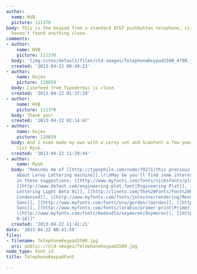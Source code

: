 ```yaml
---
author:
  name: HVB
  picture: 111370
body: This is the keypad from a standard AT&T pushbutton telephone, circa 1980's.  I
  haven't found anything close.
comments:
- author:
    name: HVB
    picture: 111370
  body: '[img:sites/default/files/old-images/TelephoneKeypad2500_4798.jpg]'
  created: '2013-04-22 00:49:23'
- author:
    name: bojev
    picture: 110659
  body: Linefeed from Typodermic is close.
  created: '2013-04-22 01:37:29'
- author:
    name: HVB
    picture: 111370
  body: Thank you!
  created: '2013-04-22 02:14:47'
- author:
    name: bojev
    picture: 110659
  body: And I even made my own with a Leroy set and ScanFont a few years ago - good
    list Ryuk.
  created: '2013-04-22 11:29:44'
- author:
    name: Ryuk
  body: "Reminds me of [[http://typophile.com/node/79271|this previous discussion
    about Leroy Lettering machine]].\r\nMay be you'll find some interesting alternatives
    in these suggestions: [[http://www.myfonts.com/fonts/nicksfonts/planscribe-nf|Planscribe]],
    [[http://www.dafont.com/engineering-plot.font|Engineering Plot]], [[http://www.fontspace.com/character/leroyletteringlightbeta01|Leroy
    Lettering Light Beta 01]], [[http://lineto.com/The%20Fonts/Font%20Categories/Text%20Fonts/Gravur%20Condensed|Gravur
    Condensed]], [[http://www.myfonts.com/fonts/jnlevine/rendering|Rendering]], [[http://www.myfonts.com/fonts/larstornqvist/simpliciter-sans|Simpliciter
    Sans]], [[http://www.myfonts.com/fonts/urw/gordon/|Gordon]], [[http://www.myfonts.com/fonts/btn/register-sans-btn|Register
    Sans]], [[http://www.myfonts.com/fonts/larabie/primer-print|Primer Print]], [[http://www.myfonts.com/fonts/typodermic/report|Report]],
    [[http://www.myfonts.com/fonts/bedoodle/oxymoron|Oxymoron]], [[http://www.dafont.com/tgl-0-16.font|TGL
    0-16]]"
  created: '2013-04-22 11:41:21'
date: '2013-04-22 00:41:56'
files:
- filename: TelephoneKeypad2500.jpg
  uri: public://old-images/TelephoneKeypad2500.jpg
node_type: font_id
title: TelephoneKeypadFont

---
```

